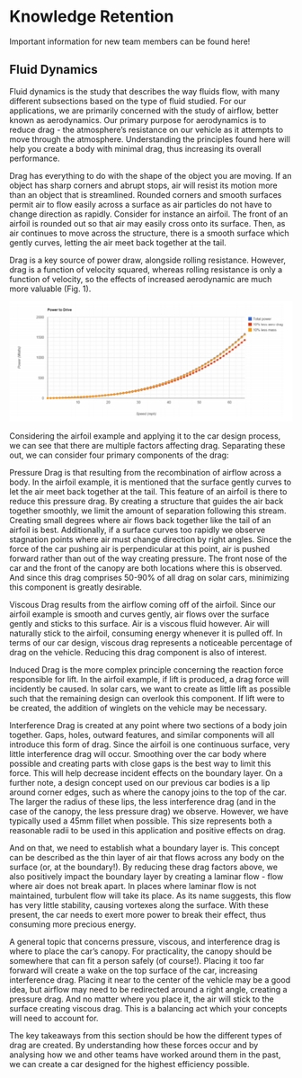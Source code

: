 # Knowledge Retention

Important information for new team members can be found here!

## Fluid Dynamics

Fluid dynamics is the study that describes the way fluids flow, with many different subsections based on the type of fluid studied. For our applications, we are primarily concerned with the study of airflow, better known as aerodynamics. Our primary purpose for aerodynamics is to reduce drag - the atmosphere’s resistance on our vehicle as it attempts to move through the atmosphere. Understanding the principles found here will help you create a body with minimal drag, thus increasing its overall performance.

Drag has everything to do with the shape of the object you are moving. If an object has sharp corners and abrupt stops, air will resist its motion more than an object that is streamlined. Rounded corners and smooth surfaces permit air to flow easily across a surface as air particles do not have to change direction as rapidly. Consider for instance an airfoil. The front of an airfoil is rounded out so that air may easily cross onto its surface. Then, as air continues to move across the structure, there is a smooth surface which gently curves, letting the air meet back together at the tail. 

Drag is a key source of power draw, alongside rolling resistance. However, drag is a function of velocity squared, whereas rolling resistance is only a function of velocity, so the effects of increased aerodynamic are much more valuable (Fig. 1).

![Import Project](/_static/knowledge/powerdrivegraph.png)

Considering the airfoil example and applying it to the car design process, we can see that there are multiple factors affecting drag. Separating these out, we can consider four primary components of the drag:

Pressure Drag is that resulting from the recombination of airflow across a body. In the airfoil example, it is mentioned that the surface gently curves to let the air meet back together at the tail. This feature of an airfoil is there to reduce this pressure drag. By creating a structure that guides the air back together smoothly, we limit the amount of separation following this stream. Creating small degrees where air flows back together like the tail of an airfoil is best. Additionally, if a surface curves too rapidly we observe stagnation points where air must change direction by right angles. Since the force of the car pushing air is perpendicular at this point, air is pushed forward rather than out of the way creating pressure. The front nose of the car and the front of the canopy are both locations where this is observed. And since this drag comprises 50-90% of all drag on solar cars, minimizing this component is greatly desirable.

Viscous Drag results from the airflow coming off of the airfoil. Since our airfoil example is smooth and curves gently, air flows over the surface gently and sticks to this surface. Air is a viscous fluid however. Air will naturally stick to the airfoil, consuming energy whenever it is pulled off. In terms of our car design, viscous drag represents a noticeable percentage of drag on the vehicle. Reducing this drag component is also of interest.

Induced Drag is the more complex principle concerning the reaction force responsible for lift. In the airfoil example, if lift is produced, a drag force will incidently be caused. In solar cars, we want to create as little lift as possible such that the remaining design can overlook this component. If lift were to be created, the addition of winglets on the vehicle may be necessary.

Interference Drag is created at any point where two sections of a body join together. Gaps, holes, outward features, and similar components will all introduce this form of drag. Since the airfoil is one continuous surface, very little interference drag will occur. Smoothing over the car body where possible and creating parts with close gaps is the best way to limit this force. This will help decrease incident effects on the boundary layer. On a further note, a design concept used on our previous car bodies is a lip around corner edges, such as where the canopy joins to the top of the car. The larger the radius of these lips, the less interference drag (and in the case of the canopy, the less pressure drag) we observe. However, we have typically used a 45mm fillet when possible. This size represents both a reasonable radii to be used in this application and positive effects on drag.

And on that, we need to establish what a boundary layer is. This concept can be described as the thin layer of air that flows across any body on the surface (or, at the boundary!). By reducing these drag factors above, we also positively impact the boundary layer by creating a laminar flow - flow where air does not break apart. In places where laminar flow is not maintained, turbulent flow will take its place. As its name suggests, this flow has very little stability, causing vortexes along the surface. With these present, the car needs to exert more power to break their effect, thus consuming more precious energy.

A general topic that concerns pressure, viscous, and interference drag is where to place the car’s canopy. For practicality, the canopy should be somewhere that can fit a person safely (of course!). Placing it too far forward will create a wake on the top surface of the car, increasing interference drag. Placing it near to the center of the vehicle may be a good idea, but airflow may need to be redirected around a right angle, creating a pressure drag. And no matter where you place it, the air will stick to the surface creating viscous drag. This is a balancing act which your concepts will need to account for.

The key takeaways from this section should be how the different types of drag are created. By understanding how these forces occur and by analysing how we and other teams have worked around them in the past, we can create a car designed for the highest efficiency possible.